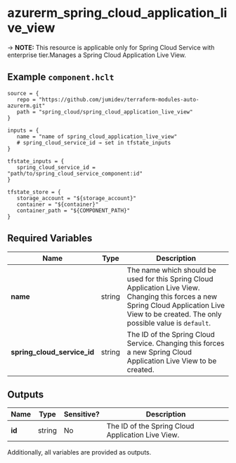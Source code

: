 # azurerm_spring_cloud_application_live_view

-> **NOTE:** This resource is applicable only for Spring Cloud Service with enterprise tier.Manages a Spring Cloud Application Live View.

## Example `component.hclt`

```hcl
source = {
   repo = "https://github.com/jumidev/terraform-modules-auto-azurerm.git" 
   path = "spring_cloud/spring_cloud_application_live_view" 
}

inputs = {
   name = "name of spring_cloud_application_live_view" 
   # spring_cloud_service_id → set in tfstate_inputs
}

tfstate_inputs = {
   spring_cloud_service_id = "path/to/spring_cloud_service_component:id" 
}

tfstate_store = {
   storage_account = "${storage_account}" 
   container = "${container}" 
   container_path = "${COMPONENT_PATH}" 
}

```

## Required Variables

| Name | Type |  Description |
| ---- | --------- |  ----------- |
| **name** | string |  The name which should be used for this Spring Cloud Application Live View. Changing this forces a new Spring Cloud Application Live View to be created. The only possible value is `default`. | 
| **spring_cloud_service_id** | string |  The ID of the Spring Cloud Service. Changing this forces a new Spring Cloud Application Live View to be created. | 



## Outputs

| Name | Type | Sensitive? | Description |
| ---- | ---- | --------- | --------- |
| **id** | string | No  | The ID of the Spring Cloud Application Live View. | 

Additionally, all variables are provided as outputs.
